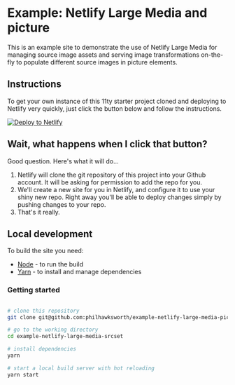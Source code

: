 # Example: Netlify Large Media and picture

This is an example site to demonstrate the use of Netlify Large Media for managing source image assets and serving image transformations on-the-fly to populate different source images in picture elements.


## Instructions

To get your own instance of this 11ty starter project cloned and deploying to Netlify very quickly, just click the button below and follow the instructions.

[![Deploy to Netlify](https://www.netlify.com/img/deploy/button.svg)](https://app.netlify.com/start/deploy?repository=https://github.com/philhawksworth/example-netlify-large-media-picture)


## Wait, what happens when I click that button?

Good question. Here's what it will do...

1. Netlify will clone the git repository of this project into your Github account. It will be asking for permission to add the repo for you.
2. We'll create a new site for you in Netlify, and configure it to use your shiny new repo. Right away you'll be able to deploy changes simply by pushing changes to your repo.
3. That's it really.


## Local development

To build the site you need:

- [Node](https://nodejs.org) - to run the build
- [Yarn](https://yarnpkg.com) - to install and manage dependencies


### Getting started

```bash

# clone this repository
git clone git@github.com:philhawksworth/example-netlify-large-media-picture.git

# go to the working directory
cd example-netlify-large-media-srcset

# install dependencies
yarn

# start a local build server with hot reloading
yarn start
```


